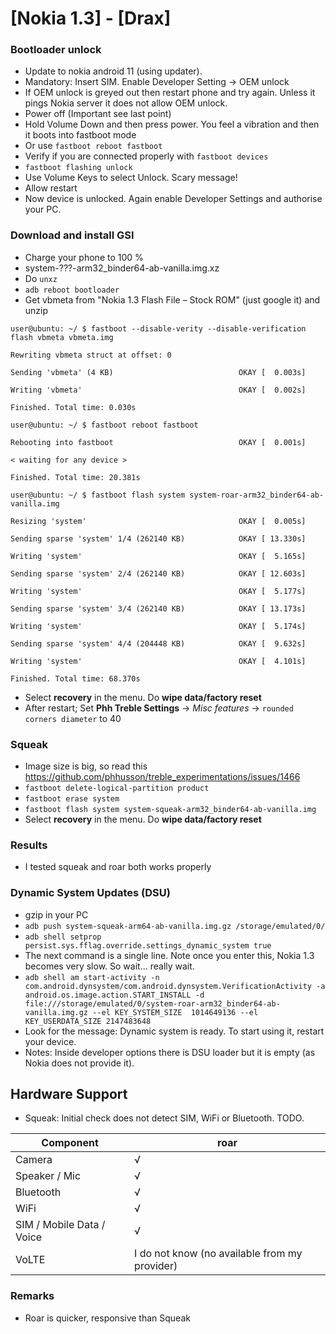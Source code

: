 # [Nokia 1.3] - [Drax]

### Bootloader unlock

- Update to nokia android 11 (using updater).
- Mandatory: Insert SIM. Enable Developer Setting -> OEM unlock
- If OEM unlock is greyed out then restart phone and try again. Unless it pings Nokia server it does not allow OEM unlock.
- Power off (Important see last point)
- Hold Volume Down and then press power. You feel a vibration and then it boots into fastboot mode
- Or use `fastboot reboot fastboot`
- Verify if you are connected properly with `fastboot devices`
- `fastboot flashing unlock`
- Use Volume Keys to select Unlock. Scary message!
- Allow restart
- Now device is unlocked. Again enable Developer Settings and authorise your PC.

### Download and install GSI

- Charge your phone to 100 %
- system-???-arm32_binder64-ab-vanilla.img.xz
- Do `unxz`
- `adb reboot bootloader`
- Get vbmeta from "Nokia 1.3 Flash File – Stock ROM" (just google it) and unzip

`user@ubuntu: ~/ $ fastboot --disable-verity --disable-verification flash vbmeta vbmeta.img`

`Rewriting vbmeta struct at offset: 0`

`Sending 'vbmeta' (4 KB)                            OKAY [  0.003s]`

`Writing 'vbmeta'                                   OKAY [  0.002s]`

`Finished. Total time: 0.030s`

`user@ubuntu: ~/ $ fastboot reboot fastboot`

`Rebooting into fastboot                            OKAY [  0.001s]`

`< waiting for any device >`

`Finished. Total time: 20.381s`

`user@ubuntu: ~/ $ fastboot flash system system-roar-arm32_binder64-ab-vanilla.img `

`Resizing 'system'                                  OKAY [  0.005s]`

`Sending sparse 'system' 1/4 (262140 KB)            OKAY [ 13.330s]`

`Writing 'system'                                   OKAY [  5.165s]`

`Sending sparse 'system' 2/4 (262140 KB)            OKAY [ 12.603s]`

`Writing 'system'                                   OKAY [  5.177s]`

`Sending sparse 'system' 3/4 (262140 KB)            OKAY [ 13.173s]`

`Writing 'system'                                   OKAY [  5.174s]`

`Sending sparse 'system' 4/4 (204448 KB)            OKAY [  9.632s]`

`Writing 'system'                                   OKAY [  4.101s]`

`Finished. Total time: 68.370s`


- Select **recovery** in the menu. Do **wipe data/factory reset**
- After restart; Set **Phh Treble Settings** -> _Misc features_ -> `rounded corners diameter` to 40

### Squeak

- Image size is big, so read this https://github.com/phhusson/treble_experimentations/issues/1466
- `fastboot delete-logical-partition product`
- `fastboot erase system`
- `fastboot flash system system-squeak-arm32_binder64-ab-vanilla.img`
- Select **recovery** in the menu. Do **wipe data/factory reset**

### Results

- I tested squeak and roar both works properly

### Dynamic System Updates (DSU) 


- gzip in your PC
- `adb push system-squeak-arm64-ab-vanilla.img.gz /storage/emulated/0/`
- `adb shell setprop persist.sys.fflag.override.settings_dynamic_system true`
- The next command is a single line. Note once you enter this, Nokia 1.3 becomes very slow. So wait... really wait.
- `adb shell am start-activity -n com.android.dynsystem/com.android.dynsystem.VerificationActivity -a android.os.image.action.START_INSTALL -d file:///storage/emulated/0/system-roar-arm32_binder64-ab-vanilla.img.gz --el KEY_SYSTEM_SIZE  1014649136 --el KEY_USERDATA_SIZE 2147483648`
- Look for the message: Dynamic system is ready. To start using it, restart your device.
- Notes: Inside developer options there is DSU loader but it is empty (as Nokia does not provide it). 


## Hardware Support  

- Squeak: Initial check does not detect SIM, WiFi or Bluetooth. TODO.

| Component                 |      roar                                              |     
|---------------------------|-----------------------------------------------------------| 
| Camera                    | √                                                         |   
| Speaker / Mic             | √                                                         |   
| Bluetooth                 | √                                                         |
| WiFi                      | √                                                         |
| SIM / Mobile Data / Voice | √                                                         |       
| VoLTE                     | I do not know (no available from my provider)             |    


### Remarks

- Roar is quicker, responsive than Squeak
